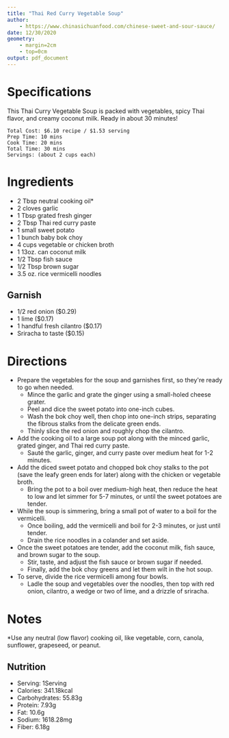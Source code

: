 ```yaml
---
title: "Thai Red Curry Vegetable Soup"
author:
    - https://www.chinasichuanfood.com/chinese-sweet-and-sour-sauce/
date: 12/30/2020
geometry: 
    - margin=2cm
    - top=0cm
output: pdf_document
---
```


# Specifications

This Thai Curry Vegetable Soup is packed with vegetables, spicy Thai flavor, and creamy coconut milk. Ready in about 30 minutes! 

```
Total Cost: $6.10 recipe / $1.53 serving
Prep Time: 10 mins
Cook Time: 20 mins
Total Time: 30 mins
Servings: (about 2 cups each)
```

# Ingredients

- 2 Tbsp neutral cooking oil*
- 2 cloves garlic
- 1 Tbsp grated fresh ginger
- 2 Tbsp Thai red curry paste
- 1 small sweet potato
- 1 bunch baby bok choy
- 4 cups vegetable or chicken broth
- 1 13oz. can coconut milk
- 1/2 Tbsp fish sauce
- 1/2 Tbsp brown sugar
- 3.5 oz. rice vermicelli noodles

## Garnish

- 1/2 red onion ($0.29)
- 1 lime ($0.17)
- 1 handful fresh cilantro ($0.17)
- Sriracha to taste ($0.15)

# Directions

- Prepare the vegetables for the soup and garnishes first, so they're ready to go when needed.
    - Mince the garlic and grate the ginger using a small-holed cheese grater.
    - Peel and dice the sweet potato into one-inch cubes.
    - Wash the bok choy well, then chop into one-inch strips, separating the fibrous stalks from the delicate green ends.
    - Thinly slice the red onion and roughly chop the cilantro.
- Add the cooking oil to a large soup pot along with the minced garlic, grated ginger, and Thai red curry paste.
    - Sauté the garlic, ginger, and curry paste over medium heat for 1-2 minutes.
- Add the diced sweet potato and chopped bok choy stalks to the pot (save the leafy green ends for later) along with the chicken or vegetable broth.
    - Bring the pot to a boil over medium-high heat, then reduce the heat to low and let simmer for 5-7 minutes, or until the sweet potatoes are tender.
- While the soup is simmering, bring a small pot of water to a boil for the vermicelli.
    - Once boiling, add the vermicelli and boil for 2-3 minutes, or just until tender.
    - Drain the rice noodles in a colander and set aside.
- Once the sweet potatoes are tender, add the coconut milk, fish sauce, and brown sugar to the soup.
    - Stir, taste, and adjust the fish sauce or brown sugar if needed.
    - Finally, add the bok choy greens and let them wilt in the hot soup.
- To serve, divide the rice vermicelli among four bowls.
    - Ladle the soup and vegetables over the noodles, then top with red onion, cilantro, a wedge or two of lime, and a drizzle of sriracha.

# Notes
*Use any neutral (low flavor) cooking oil, like vegetable, corn, canola, sunflower, grapeseed, or peanut.

## Nutrition
- Serving: 1Serving 
- Calories: 341.18kcal 
- Carbohydrates: 55.83g 
- Protein: 7.93g 
- Fat: 10.6g 
- Sodium: 1618.28mg 
- Fiber: 6.18g
